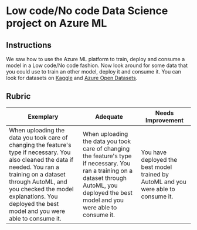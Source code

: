 # Low code/No code Data Science project on Azure ML

## Instructions

We saw how to use the Azure ML platform to train, deploy and consume a model in a Low code/No code fashion. Now look around for some data that you could use to train an other model, deploy it and consume it. You can look for datasets on [Kaggle](https://kaggle.com) and [Azure Open Datasets](https://azure.microsoft.com/services/open-datasets/catalog?WT.mc_id=academic-77958-bethanycheum&ocid=AID3041109).

## Rubric

| Exemplary | Adequate | Needs Improvement |
|-----------|----------|-------------------|
|When uploading the data you took care of changing the feature's type if necessary. You also cleaned the data if needed. You ran a training on a dataset through AutoML, and you checked the model explanations. You deployed the best model and you were able to consume it. | When uploading the data you took care of changing the feature's type if necessary. You ran a training on a dataset through AutoML, you deployed the best model and you were able to consume it. | You have deployed the best model trained by AutoML and you were able to consume it. |